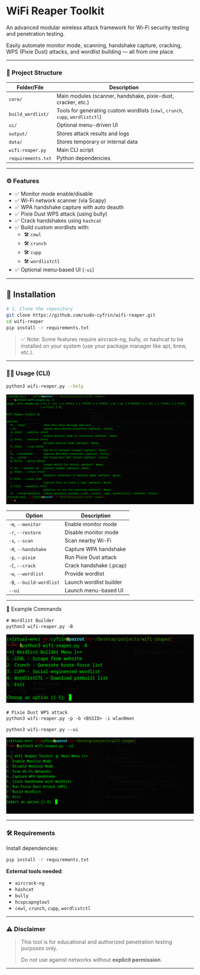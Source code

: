 # WiFi Reaper Toolkit

An advanced modular wireless attack framework for Wi-Fi security testing and penetration testing.

Easily automate monitor mode, scanning, handshake capture, cracking, WPS (Pixie Dust) attacks, and wordlist building — all from one place.

---

### 📁 Project Structure

| Folder/File | Description |
| --- | --- |
| `core/` | Main modules (scanner, handshake, pixie-dust, cracker, etc.) |
| `build_wordlist/` | Tools for generating custom wordlists (`cewl`, `crunch`, `cupp`, `wordlistctl`) |
| `ui/` | Optional menu-driven UI |
| `output/` | Stores attack results and logs |
| `data/` | Stores temporary or internal data |
| `wifi-reaper.py` | Main CLI script |
| `requirements.txt` | Python dependencies |

---

### ⚙️ Features

- ✅ Monitor mode enable/disable
- ✅ Wi-Fi network scanner (via Scapy)
- ✅ WPA handshake capture with auto deauth
- ✅ Pixie Dust WPS attack (using bully)
- ✅ Crack handshakes using `hashcat`
- ✅ Build custom wordlists with:
    - 🛠️ `cewl`
    - 🛠️ `crunch`
    - 🛠️ `cupp`
    - 🛠️ `wordlistctl`
- ✅ Optional menu-based UI (`-ui`)

---
## 🚀 Installation

```bash
# 1. Clone the repository
git clone https://github.com/sudo-cyfrin/wifi-reaper.git
cd wifi-reaper
pip install -r requirements.txt
```

> ✅ Note: Some features require aircrack-ng, bully, or hashcat to be installed on your system (use your package manager like apt, brew, etc.).
> 

---

### 🧑‍💻 Usage (CLI)

```bash
python3 wifi-reaper.py --help

```

![image.png](img/image.png)

| Option | Description |
| --- | --- |
| `-m`, `--monitor` | Enable monitor mode |
| `-r`, `--restore` | Disable monitor mode |
| `-s`, `--scan` | Scan nearby Wi-Fi |
| `-H`, `--handshake` | Capture WPA handshake |
| `-p`, `--pixie` | Run Pixie Dust attack |
| `-C`, `--crack` | Crack handshake (.pcap) |
| `-w`, `--wordlist` | Provide wordlist |
| `-B`, `--build-wordlist` | Launch wordlist builder |
| `--ui` | Launch menu-based UI |

---

🧾 Example Commands

```
# Wordlist Builder
python3 wifi-reaper.py -B
```

![image.png](img/image%201.png)

```
# Pixie Dust WPS attack
python3 wifi-reaper.py -p -b <BSSID> -i wlan0mon
```

```
python3 wifi-reaper.py --ui
```

![image.png](img/image%202.png)

---

### 🛠 Requirements

Install dependencies:

```bash
pip install -r requirements.txt

```

**External tools needed**:

- `aircrack-ng`
- `hashcat`
- `bully`
- `hcxpcapngtool`
- `cewl`, `crunch`, `cupp`, `wordlistctl`

---

### ⚠️ Disclaimer

> This tool is for educational and authorized penetration testing purposes only.
> 
> 
> Do not use against networks without **explicit permission**.
> 

---